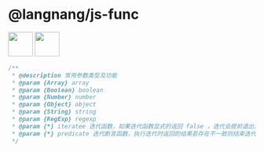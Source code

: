 # @langnang/js-func

[![](https://underscorejs.net/img/underscore.png)](https://underscorejs.net/)
[![](https://www.lodashjs.com/img/lodash.png)](https://www.lodashjs.com/)

<style>
  img{
    display:inline-block;
    height:50px;
  }
</style>

```js
/**
 * @description 常用参数类型及功能
 * @param {Array} array
 * @param {Boolean} boolean
 * @param {Number} number
 * @param {Object} object
 * @param {String} string
 * @param {RegExp} regexp
 * @param {*} iteratee 迭代函数，如果迭代函数显式的返回 false ，迭代会提前退出。
 * @param {*} predicate 迭代断言函数，执行迭代时返回的结果若存在不一致则结束迭代
 */
```
